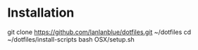 # Installation
git clone https://github.com/lanlanblue/dotfiles.git ~/dotfiles
cd ~/dotfiles/install-scripts
bash OSX/setup.sh
